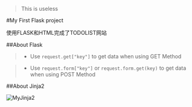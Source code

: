 > This is useless

#My First Flask project

使用FLASK和HTML完成了TODOLIST网站

##About Flask

> - Use `request.get["key"]` to get data when using GET Method

> - Use `request.form["key"]` or `request.form.get(key)` to get data when using POST Method

##About Jinja2

![MyJinja2](/image/Jinja2.png)
